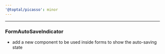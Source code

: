 ```yaml
---
'@toptal/picasso': minor
---
```


---

### FormAutoSaveIndicator

- add a new component to be used inside forms to show the auto-saving state
